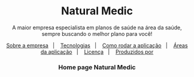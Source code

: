 <h1 align="center">Natural Medic</h1>

<p align="center">A maior empresa especialista em planos de saúde na área da saúde, sempre buscando o melhor plano para você!</p>

<p align="center">
 <a href="#objetivo">Sobre a empresa</a>&nbsp;&nbsp;&nbsp;|&nbsp;&nbsp;&nbsp; 
 <a href="#roadmap">Tecnologias</a>&nbsp;&nbsp;&nbsp;|&nbsp;&nbsp;&nbsp; 
 <a href="#tecnologias">Como rodar a aplicação</a>&nbsp;&nbsp;&nbsp;|&nbsp;&nbsp;&nbsp; 
 <a href="#contribuicao">Áreas da aplicação</a>&nbsp;&nbsp;&nbsp;|&nbsp;&nbsp;&nbsp;  
 <a href="#licenc-a">Licença</a>&nbsp;&nbsp;&nbsp;|&nbsp;&nbsp;&nbsp;  
 <a href="#autor">Produzidos por</a>
</p>

<h3 align="center">Home page Natural Medic</h3>
<img src = './img

